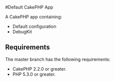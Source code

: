 #Default CakePHP App

A CakePHP app containing:

* Default configuration
* DebugKit

## Requirements

The master branch has the following requirements:

* CakePHP 2.2.0 or greater.
* PHP 5.3.0 or greater.